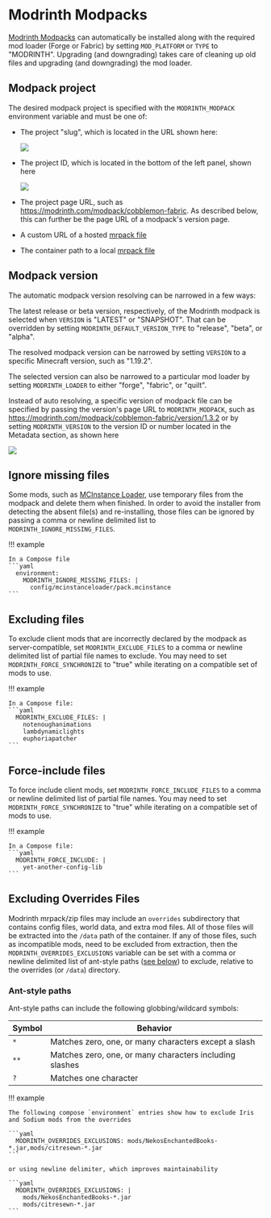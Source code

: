 # Modrinth Modpacks

[Modrinth Modpacks](https://modrinth.com/modpacks) can automatically be installed along with the required mod loader (Forge or Fabric) by setting `MOD_PLATFORM` or `TYPE` to "MODRINTH". Upgrading (and downgrading) takes care of cleaning up old files and upgrading (and downgrading) the mod loader.

## Modpack project

The desired modpack project is specified with the `MODRINTH_MODPACK` environment variable and must be one of:

- The project "slug", which is located in the URL shown here:

  ![](../../img/modrinth-project-slug.drawio.png)

- The project ID, which is located in the bottom of the left panel, shown here

  ![](../../img/modrinth-project-id.drawio.png)

- The project page URL, such as <https://modrinth.com/modpack/cobblemon-fabric>. As described below, this can further be the page URL of a modpack's version page.

- A custom URL of a hosted [mrpack file](https://support.modrinth.com/en/articles/8802351-modrinth-modpack-format-mrpack)

- The container path to a local [mrpack file](https://support.modrinth.com/en/articles/8802351-modrinth-modpack-format-mrpack)

## Modpack version

The automatic modpack version resolving can be narrowed in a few ways:

The latest release or beta version, respectively, of the Modrinth modpack is selected when `VERSION` is "LATEST" or "SNAPSHOT". That can be overridden by setting `MODRINTH_DEFAULT_VERSION_TYPE` to "release", "beta", or "alpha".

The resolved modpack version can be narrowed by setting `VERSION` to a specific Minecraft version, such as "1.19.2".

The selected version can also be narrowed to a particular mod loader by setting `MODRINTH_LOADER` to either "forge", "fabric", or "quilt".

Instead of auto resolving, a specific version of modpack file can be specified by passing the version's page URL to `MODRINTH_MODPACK`, such as <https://modrinth.com/modpack/cobblemon-fabric/version/1.3.2> or by setting `MODRINTH_VERSION` to the version ID or number located in the Metadata section, as shown here

![](../../img/modrinth-version-id.drawio.png)

## Ignore missing files

Some mods, such as [MCInstance Loader](https://modrinth.com/mod/mcinstance-loader), use temporary files from the modpack and delete them when finished. In order to avoid the installer from detecting the absent file(s) and re-installing, those files can be ignored by passing a comma or newline delimited list to `MODRINTH_IGNORE_MISSING_FILES`.

!!! example

    In a Compose file
    ```yaml
      environment:
        MODRINTH_IGNORE_MISSING_FILES: |
          config/mcinstanceloader/pack.mcinstance
    ```

## Excluding files

To exclude client mods that are incorrectly declared by the modpack as server-compatible, set `MODRINTH_EXCLUDE_FILES` to a comma or newline delimited list of partial file names to exclude. You may need to set `MODRINTH_FORCE_SYNCHRONIZE` to "true" while iterating on a compatible set of mods to use.

!!! example

    In a Compose file:
    ```yaml
      MODRINTH_EXCLUDE_FILES: |
        notenoughanimations
        lambdynamiclights
        euphoriapatcher
    ```

## Force-include files

To force include client mods, set `MODRINTH_FORCE_INCLUDE_FILES` to a comma or newline delimited list of partial file names. You may need to set `MODRINTH_FORCE_SYNCHRONIZE` to "true" while iterating on a compatible set of mods to use.

!!! example

    In a Compose file:
    ```yaml
      MODRINTH_FORCE_INCLUDE: |
        yet-another-config-lib
    ```

## Excluding Overrides Files

Modrinth mrpack/zip files may include an `overrides` subdirectory that contains config files, world data, and extra mod files. All of those files will be extracted into the `/data` path of the container. If any of those files, such as incompatible mods, need to be excluded from extraction, then the `MODRINTH_OVERRIDES_EXCLUSIONS` variable can be set with a comma or newline delimited list of ant-style paths ([see below](#ant-style-paths)) to exclude, relative to the overrides (or `/data`) directory.

### Ant-style paths

Ant-style paths can include the following globbing/wildcard symbols:

| Symbol | Behavior                                                |
|--------|---------------------------------------------------------|
| `*`    | Matches zero, one, or many characters except a slash    |
| `**`   | Matches zero, one, or many characters including slashes |
| `?`    | Matches one character                                   |

!!! example

    The following compose `environment` entries show how to exclude Iris and Sodium mods from the overrides
    
    ```yaml
      MODRINTH_OVERRIDES_EXCLUSIONS: mods/NekosEnchantedBooks-*.jar,mods/citresewn-*.jar
    ```
    
    or using newline delimiter, which improves maintainability
    
    ```yaml
      MODRINTH_OVERRIDES_EXCLUSIONS: |
        mods/NekosEnchantedBooks-*.jar
        mods/citresewn-*.jar
    ```

